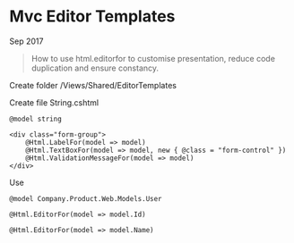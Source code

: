 # Mvc Editor Templates

Sep 2017

> How to use html.editorfor to customise presentation, reduce code duplication and ensure constancy.

Create folder /Views/Shared/EditorTemplates

Create file String.cshtml 

```
@model string

<div class="form-group">
    @Html.LabelFor(model => model)
    @Html.TextBoxFor(model => model, new { @class = "form-control" })
    @Html.ValidationMessageFor(model => model)
</div>
```

Use

```
@model Company.Product.Web.Models.User

@Html.EditorFor(model => model.Id)

@Html.EditorFor(model => model.Name)
```